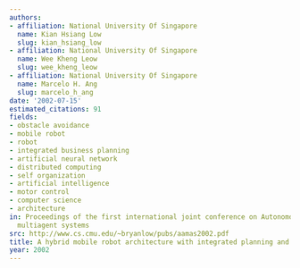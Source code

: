 ```yaml
---
authors:
- affiliation: National University Of Singapore
  name: Kian Hsiang Low
  slug: kian_hsiang_low
- affiliation: National University Of Singapore
  name: Wee Kheng Leow
  slug: wee_kheng_leow
- affiliation: National University Of Singapore
  name: Marcelo H. Ang
  slug: marcelo_h_ang
date: '2002-07-15'
estimated_citations: 91
fields:
- obstacle avoidance
- mobile robot
- robot
- integrated business planning
- artificial neural network
- distributed computing
- self organization
- artificial intelligence
- motor control
- computer science
- architecture
in: Proceedings of the first international joint conference on Autonomous agents and
  multiagent systems
src: http://www.cs.cmu.edu/~bryanlow/pubs/aamas2002.pdf
title: A hybrid mobile robot architecture with integrated planning and control
year: 2002
---
```


